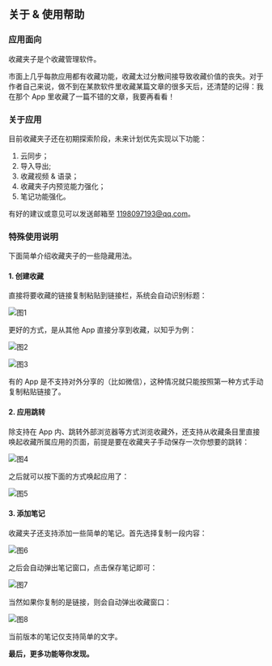 ## 关于 & 使用帮助

### 应用面向

收藏夹子是个收藏管理软件。

市面上几乎每款应用都有收藏功能，收藏太过分散间接导致收藏价值的丧失。对于作者自己来说，做不到在某款软件里收藏某篇文章的很多天后，还清楚的记得：我在那个 App 里收藏了一篇不错的文章，我要再看看！

### 关于应用

目前收藏夹子还在初期探索阶段，未来计划优先实现以下功能：

1. 云同步；
2. 导入导出;
3. 收藏视频 & 语录；
4. 收藏夹子内预览能力强化；
5. 笔记功能强化。

有好的建议或意见可以发送邮箱至 1198097193@qq.com。

### 特殊使用说明

下面简单介绍收藏夹子的一些隐藏用法。

#### 1. 创建收藏

直接将要收藏的链接复制粘贴到链接栏，系统会自动识别标题：

![图1](https://s2.loli.net/2022/06/10/kvAW5oT3IDgaGj8.jpg)

更好的方式，是从其他 App 直接分享到收藏，以知乎为例：

![图2](https://s2.loli.net/2022/06/10/ElvU4IKVzdbBFin.jpg)

![图3](https://s2.loli.net/2022/06/10/BGJdR7xv9r26SVM.jpg)

有的 App 是不支持对外分享的（比如微信），这种情况就只能按照第一种方式手动复制粘贴链接了。

#### 2. 应用跳转

除支持在 App 内、跳转外部浏览器等方式浏览收藏外，还支持从收藏条目里直接唤起收藏所属应用的页面，前提是要在收藏夹子手动保存一次你想要的跳转：

![图4](https://s2.loli.net/2022/06/10/3VMi428g5dAqOKo.jpg)

之后就可以按下面的方式唤起应用了：

![图5](https://s2.loli.net/2022/06/11/IeixMlvzFowQn6R.jpg)

#### 3. 添加笔记

收藏夹子还支持添加一些简单的笔记。首先选择复制一段内容：

![图6](https://s2.loli.net/2022/06/10/eFpIhORoSkB1jfa.jpg)

之后会自动弹出笔记窗口，点击保存笔记即可：

![图7](https://s2.loli.net/2022/06/10/xPrHndl61EKsGig.jpg)

当然如果你复制的是链接，则会自动弹出收藏窗口：

![图8](https://s2.loli.net/2022/06/10/D9UHO1EN8osxGmK.jpg)

当前版本的笔记仅支持简单的文字。

**最后，更多功能等你发现。**
